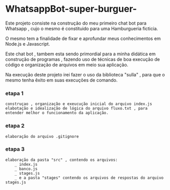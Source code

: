 # WhatsappBot-super-burguer-


Este projeto consiste na construção do meu primeiro chat bot para Whatsapp , cujo o mesmo é constituido para uma Hamburgueria ficticia.

O mesmo tem a finalidade de fixar e aprofundar meus conhecimentos em Node.js e Javascript.

Este chat bot , tambem esta sendo primordial para a minha didática em construção de programas , fazendo uso de técnicas de boa execução de código e organização de arquivos em meio sua aplicação.

Na execução deste projeto irei fazer o uso da biblioteca "sulla" , para que o mesmo tenha êxito em suas execuções de comando.


### etapa 1
    construçao , organizaçâo e exeucução inicial do arquivo index.js
    elabotação e idealização de lógica do arquivo fluxo.txt , para entender melhor o funcionamento da aplicação.

### etapa 2
    elaboração do arquivo .gitignore 

### etapa 3
    elaboração da pasta "src" , contendo os arquivos:
        _ index.js
        _ banco.js
        _ stages.js
        _ e a pasta "stages" contendo os arquivos de respostas do arquivo stages.js
